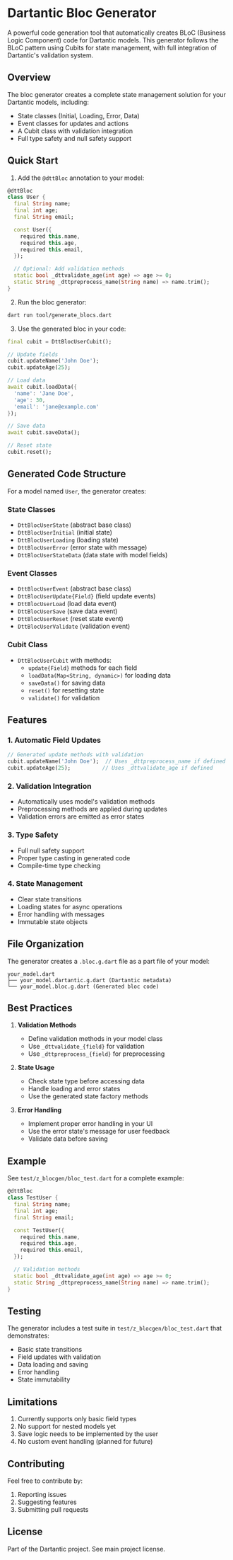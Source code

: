 # Dartantic Bloc Generator

A powerful code generation tool that automatically creates BLoC (Business Logic Component) code for Dartantic models. This generator follows the BLoC pattern using Cubits for state management, with full integration of Dartantic's validation system.

## Overview

The bloc generator creates a complete state management solution for your Dartantic models, including:
- State classes (Initial, Loading, Error, Data)
- Event classes for updates and actions
- A Cubit class with validation integration
- Full type safety and null safety support

## Quick Start

1. Add the `@dttBloc` annotation to your model:

```dart
@dttBloc
class User {
  final String name;
  final int age;
  final String email;

  const User({
    required this.name,
    required this.age,
    required this.email,
  });

  // Optional: Add validation methods
  static bool _dttvalidate_age(int age) => age >= 0;
  static String _dttpreprocess_name(String name) => name.trim();
}
```

2. Run the bloc generator:

```bash
dart run tool/generate_blocs.dart
```

3. Use the generated bloc in your code:

```dart
final cubit = DttBlocUserCubit();

// Update fields
cubit.updateName('John Doe');
cubit.updateAge(25);

// Load data
await cubit.loadData({
  'name': 'Jane Doe',
  'age': 30,
  'email': 'jane@example.com'
});

// Save data
await cubit.saveData();

// Reset state
cubit.reset();
```

## Generated Code Structure

For a model named `User`, the generator creates:

### State Classes
- `DttBlocUserState` (abstract base class)
- `DttBlocUserInitial` (initial state)
- `DttBlocUserLoading` (loading state)
- `DttBlocUserError` (error state with message)
- `DttBlocUserStateData` (data state with model fields)

### Event Classes
- `DttBlocUserEvent` (abstract base class)
- `DttBlocUserUpdate{Field}` (field update events)
- `DttBlocUserLoad` (load data event)
- `DttBlocUserSave` (save data event)
- `DttBlocUserReset` (reset state event)
- `DttBlocUserValidate` (validation event)

### Cubit Class
- `DttBlocUserCubit` with methods:
  - `update{Field}` methods for each field
  - `loadData(Map<String, dynamic>)` for loading data
  - `saveData()` for saving data
  - `reset()` for resetting state
  - `validate()` for validation

## Features

### 1. Automatic Field Updates
```dart
// Generated update methods with validation
cubit.updateName('John Doe');  // Uses _dttpreprocess_name if defined
cubit.updateAge(25);          // Uses _dttvalidate_age if defined
```

### 2. Validation Integration
- Automatically uses model's validation methods
- Preprocessing methods are applied during updates
- Validation errors are emitted as error states

### 3. Type Safety
- Full null safety support
- Proper type casting in generated code
- Compile-time type checking

### 4. State Management
- Clear state transitions
- Loading states for async operations
- Error handling with messages
- Immutable state objects

## File Organization

The generator creates a `.bloc.g.dart` file as a part file of your model:

```
your_model.dart
├── your_model.dartantic.g.dart (Dartantic metadata)
└── your_model.bloc.g.dart (Generated bloc code)
```

## Best Practices

1. **Validation Methods**
   - Define validation methods in your model class
   - Use `_dttvalidate_{field}` for validation
   - Use `_dttpreprocess_{field}` for preprocessing

2. **State Usage**
   - Check state type before accessing data
   - Handle loading and error states
   - Use the generated state factory methods

3. **Error Handling**
   - Implement proper error handling in your UI
   - Use the error state's message for user feedback
   - Validate data before saving

## Example

See `test/z_blocgen/bloc_test.dart` for a complete example:

```dart
@dttBloc
class TestUser {
  final String name;
  final int age;
  final String email;

  const TestUser({
    required this.name,
    required this.age,
    required this.email,
  });

  // Validation methods
  static bool _dttvalidate_age(int age) => age >= 0;
  static String _dttpreprocess_name(String name) => name.trim();
}
```

## Testing

The generator includes a test suite in `test/z_blocgen/bloc_test.dart` that demonstrates:
- Basic state transitions
- Field updates with validation
- Data loading and saving
- Error handling
- State immutability

## Limitations

1. Currently supports only basic field types
2. No support for nested models yet
3. Save logic needs to be implemented by the user
4. No custom event handling (planned for future)

## Contributing

Feel free to contribute by:
1. Reporting issues
2. Suggesting features
3. Submitting pull requests

## License

Part of the Dartantic project. See main project license. 
